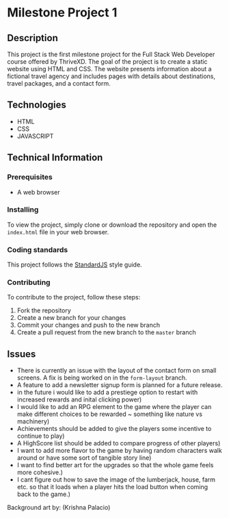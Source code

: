 # Milestone Project 1

## Description

This project is the first milestone project for the Full Stack Web Developer course offered by ThriveXD. The goal of the project is to create a static website using HTML and CSS. The website presents information about a fictional travel agency and includes pages with details about destinations, travel packages, and a contact form.


## Technologies

- HTML
- CSS
- JAVASCRIPT

## Technical Information

### Prerequisites

- A web browser

### Installing

To view the project, simply clone or download the repository and open the `index.html` file in your web browser.

### Coding standards

This project follows the [StandardJS](https://standardjs.com/) style guide.

### Contributing

To contribute to the project, follow these steps:

1. Fork the repository
2. Create a new branch for your changes
3. Commit your changes and push to the new branch
4. Create a pull request from the new branch to the `master` branch

## Issues

- There is currently an issue with the layout of the contact form on small screens. A fix is being worked on in the `form-layout` branch.
- A feature to add a newsletter signup form is planned for a future release.
- in the future i would like to add a prestiege option to restart with increased rewards and inital clicking power)
- I would like to add an RPG element to the game where the player can make different choices to be rewarded ~ something like nature vs machinery)
- Achievements should be added to give the players some incentive to continue to play)
- A HighScore list should be added to compare progress of other players)
- I want to add more flavor to the game by having random characters walk around or have some sort of tangible story line)
- I want to find better art for the upgrades so that the whole game feels more cohesive.)
- I cant figure out how to save the image of the lumberjack, house, farm etc. so that it loads when a player hits the load button when coming back to the game.)



Background art by: (Krishna Palacio)
